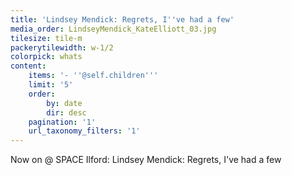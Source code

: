 ```yaml
---
title: 'Lindsey Mendick: Regrets, I''ve had a few'
media_order: LindseyMendick_KateElliott_03.jpg
tilesize: tile-m
packerytilewidth: w-1/2
colorpick: whats
content:
    items: '- ''@self.children'''
    limit: '5'
    order:
        by: date
        dir: desc
    pagination: '1'
    url_taxonomy_filters: '1'
---
```


Now on @ SPACE Ilford:
Lindsey Mendick: Regrets, I've had a few